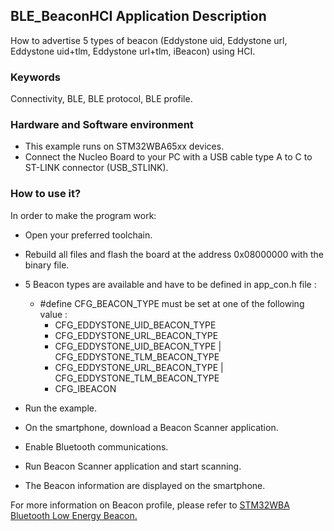 ## __BLE_BeaconHCI Application Description__

How to advertise 5 types of beacon (Eddystone uid, Eddystone url, Eddystone uid+tlm, Eddystone url+tlm, iBeacon) using HCI.  

### __Keywords__

Connectivity, BLE, BLE protocol, BLE profile.  

### __Hardware and Software environment__

  - This example runs on STM32WBA65xx devices.  
  - Connect the Nucleo Board to your PC with a USB cable type A to C to ST-LINK connector (USB_STLINK).  

### __How to use it?__

In order to make the program work:  

- Open your preferred toolchain.  
- Rebuild all files and flash the board at the address 0x08000000 with the binary file.  
- 5 Beacon types are available and have to be defined in app_con.h file :  
  - #define CFG_BEACON_TYPE must be set at one of the following value :  
    - CFG_EDDYSTONE_UID_BEACON_TYPE  
    - CFG_EDDYSTONE_URL_BEACON_TYPE  
    - CFG_EDDYSTONE_UID_BEACON_TYPE | CFG_EDDYSTONE_TLM_BEACON_TYPE  
    - CFG_EDDYSTONE_URL_BEACON_TYPE | CFG_EDDYSTONE_TLM_BEACON_TYPE  
    - CFG_IBEACON  

- Run the example.  
- On the smartphone, download a Beacon Scanner application.  
- Enable Bluetooth communications.  
- Run Beacon Scanner application and start scanning.  
- The Beacon information are displayed on the smartphone.  

For more information on Beacon profile, please refer to <a href="https://wiki.st.com/stm32mcu/wiki/Connectivity:STM32WBA_Beacon"> STM32WBA Bluetooth Low Energy Beacon.</a>  
